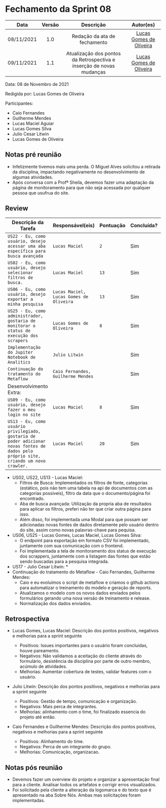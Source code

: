 # Fechamento da Sprint 08

|    Data    | Versão |          Descrição           |                 Autor(es)                  |
| :--------: | :----: | :--------------------------: | :----------------------------------------: |
| 08/11/2021 |  1.0   | Redação da ata de fechamento | [Lucas Gomes de Oliveira](https://github.com/LGomees) |
| 09/11/2021 |  1.1   | Atualização dos pontos da Retrospectiva e inserção de novas mudanças| [Lucas Gomes de Oliveira](https://github.com/LGomees) |

Data: 08 de Novembro de 2021

Redigida por: Lucas Gomes de Oliveira

Participantes: 
* Caio Fernandes
* Guilherme Mendes
* Lucas Maciel Aguiar
* Lucas Gomes Silva 
* Julio Cesar Litwin
* Lucas Gomes de Oliveira


## Notas pré reunião

* Infelizmente tivemos mais uma perda. O Miguel Alves solicitou a retirada da disciplina, impactando negativamente no desenvolvimento de algumas atividades.
* Após conversa com a Profª Sheila, devemos fazer uma adaptação da página de monitoramento para que não seja acessada por qualquer pessoa que usufrua do site.

## Review

| Descrição da Tarefa | Responsável(eis) | Pontuação | Concluída? | Débito Técnico? |
| ------------------- | ---------------- | --------- | ------- | -------- |
| ```US22 - Eu, como usuário, desejo acessar uma aba específica para busca avançada``` | ```Lucas Maciel``` | ```2``` | Sim | Não| 
| ```US02 - Eu, como usuário, desejo selecionar filtros de busca.``` | ```Lucas Maciel``` | ```13``` | Sim | Não|
| ```US06 - Eu, como usuário, desejo exportar a minha pesquisa``` | ```Lucas Maciel, Lucas Gomes de Oliveira``` | ```13``` | Sim | Não|
| ```US25 - Eu, como administrador, gostaria de monitorar o status de execução dos scrapers``` | ```Lucas Gomes de Oliveira``` | ```8``` | Sim | Não|
| ```Implementação do Jupiter Notebook de Analitics``` | ```Julio Litwin``` |  | Sim | |
| ```Continuação do tratamento do Metaflow``` | ```Caio Fernandes, Guilherme Mendes``` |  | Sim | |
| Desenvolvimento Extra: |  |  |  | |
| ```US09 - Eu, como usuário, desejo fazer o meu login no site``` | ```Lucas Maciel``` | ```8``` | Sim | Não| 
| ```US13 - Eu, como usuário privilegiado, gostaria de poder adicionar novas fontes de dados pelo próprio site, criando um novo crawler.``` | ```Lucas Maciel``` | ```20``` | Sim | Não| 




* US02, US22, US13 - Lucas Maciel:
  * Filtros de Busca: Implementados os filtros de fonte, categorias (estático, pois não tem uma tabela na api de documentos com as categorias possíveis), filtro da data que o documento/página foi encontrado.
  * Aba de busca avançada: Utilização da propria aba de resultados para aplicar os filtros, preferi não ter que criar outra página para isso.
  * Além disso, foi implementada uma Modal para que possam ser adicionadas novas fontes de dados diretamente pelo usuário dentro do site, assim como novas palavras-chave para pequisa.
* US06, US25 - Lucas Gomes, Lucas Maciel, Lucas Gomes Silva:
  * O endpoint para exportação em formato CSV foi implementado, juntamente com sua comunicação com o frontend.
  * Foi implementada a tela de monitoramento dos status de execução dos scrappers, juntamente com a listagem das fontes que estão sendo buscadas para a pesquisa integrada.
* US17 - Julio Cesar Litwin:
  * 
* Continuação do tratamento do Metaflow - Caio Fernandes, Guilherme Mendes:
    * Caio e eu evoluímos o script de metaflow e criamos o github actions para automatizar o treinamento do modelo e geração de reports. 
    * Atualizamos o modelo com os novos dados enviados pelos formulários gerando uma nova versão de treinamento e release.
    * Normalização dos dados enviados.


## Retrospectiva

* Lucas Gomes, Lucas Maciel: Descrição dos pontos positivos, negativos e melhorias para a sprint seguinte
    * Positivos: Issues importantes para o usuário foram concluidas, houve pareamento.
    * Negativos: Não validamos a aceitação do cliente através do formulário, desistência da disciplina por parte de outro membro, acúmulo de atividades.
    * Melhorias: Aumentar cobertura de testes, validar features com  o usuário.

* Julio Litwin: Descrição dos pontos positivos, negativos e melhorias para a sprint seguinte
    * Positivos: Gestão de tempo, comunicação e organização.
    * Negativos: Mais perca de integrantes.
    * Melhorias: alinhamento com o time, foi finalizado essencia do projeto até então.

* Caio Fernandes e Guilherme Mendes: Descrição dos pontos positivos, negativos e melhorias para a sprint seguinte
    * Positivos: Alinhamento do time.
    * Negativos: Perca de um integrante do grupo.
    * Melhorias: Comunicação, organizacao.

## Notas pós reunião

* Devemos fazer um overview do projeto e organizar a apresentação final para a cliente. Analisar todos os artefatos e corrigir erros visualizados.
* Foi solicitado pela cliente a alteração da logomarca e do texto que é apresentado na aba Sobre Nós. Ambas mas solicitações foram implementadas.
